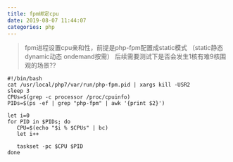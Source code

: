```yaml
---
title: fpm绑定cpu
date: 2019-08-07 11:44:07
categories: php
---
```


> fpm进程设置cpu亲和性，前提是php-fpm配置成static模式  （static静态 dynamic动态  ondemand按需）
> 后续需要测试下是否会发生1核有难9核围观的场景??

	#!/bin/bash
	cat /usr/local/php7/var/run/php-fpm.pid | xargs kill -USR2
	sleep 3
	CPUs=$(grep -c processor /proc/cpuinfo)
	PIDs=$(ps -ef | grep "php-fpm" | awk '{print $2}')
	
	let i=0
	for PID in $PIDs; do
	   CPU=$(echo "$i % $CPUs" | bc)
	   let i++
	
	   taskset -pc $CPU $PID
	done